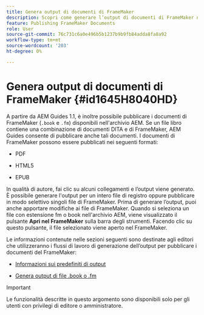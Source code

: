 ```yaml
---
title: Genera output di documenti di FrameMaker
description: Scopri come generare l’output di documenti di FrameMaker nelle guide AEM per pubblicarli in formato PDF, HTML5 e EPUB.
feature: Publishing FrameMaker Documents
role: User
source-git-commit: 76c731c6a0e496b5b1237b9b9fb84adda8fa8a92
workflow-type: tm+mt
source-wordcount: '203'
ht-degree: 0%

---
```


# Genera output di documenti di FrameMaker {#id1645H8040HD}

A partire da AEM Guides 1.1, è inoltre possibile pubblicare i documenti di FrameMaker \(`.book` e `.fm`\) disponibili nell&#39;archivio AEM. Se un file libro contiene una combinazione di documenti DITA e di FrameMaker, AEM Guides consente di pubblicare anche tali documenti. I documenti di FrameMaker possono essere pubblicati nei seguenti formati:

- PDF

- HTML5

- EPUB


In qualità di autore, fai clic su alcuni collegamenti e l’output viene generato. È possibile generare l&#39;output per un intero file di registro oppure pubblicare in modo selettivo singoli file di FrameMaker. Prima di generare l’output, puoi anche apportare modifiche ai file di FrameMaker. Quando si seleziona un file con estensione fm o book nell&#39;archivio AEM, viene visualizzato il pulsante **Apri nel FrameMaker** sulla barra degli strumenti. Facendo clic su questo pulsante, il file selezionato viene aperto nel FrameMaker.

Le informazioni contenute nelle sezioni seguenti sono destinate agli editori che utilizzeranno i flussi di lavoro di generazione dell’output per pubblicare i documenti del FrameMaker:

- [Informazioni sui predefiniti di output](fm-output-understand-presets.md#)

- [Genera output di file .book o .fm](fm-output-generate.md#)

>[!IMPORTANT]
>
> Le funzionalità descritte in questo argomento sono disponibili solo per gli utenti con privilegi di editore o amministratore.
